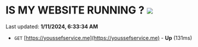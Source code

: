 # IS MY WEBSITE RUNNING ? [![](https://img.shields.io/static/v1?label=Sponsor&message=%E2%9D%A4&logo=GitHub&color=%23fe8e86)](https://github.com/sponsors/<username>)

Last updated: **1/11/2024, 6:33:34 AM**

- `GET` [https://youssefservice.me](https://youssefservice.me) - **Up** (131ms)
